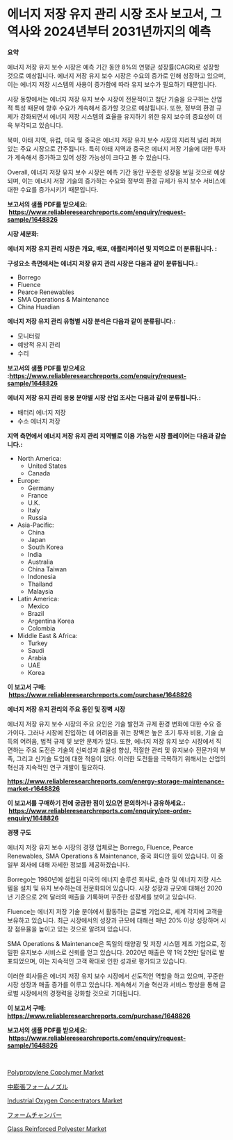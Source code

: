 <p><h1>에너지 저장 유지 관리 시장 조사 보고서, 그 역사와 2024년부터 2031년까지의 예측</h1></p><p><strong>요약</strong></p>
<p><p>에너지 저장 유지 보수 시장은 예측 기간 동안 8%의 연평균 성장률(CAGR)로 성장할 것으로 예상됩니다. 에너지 저장 유지 보수 시장은 수요의 증가로 인해 성장하고 있으며, 이는 에너지 저장 시스템의 사용이 증가함에 따라 유지 보수가 필요하기 때문입니다.</p><p>시장 동향에서는 에너지 저장 유지 보수 시장이 전문적이고 첨단 기술을 요구하는 산업적 특성 때문에 향후 수요가 계속해서 증가할 것으로 예상됩니다. 또한, 정부의 환경 규제가 강화되면서 에너지 저장 시스템의 효율을 유지하기 위한 유지 보수의 중요성이 더욱 부각되고 있습니다.</p><p>북미, 아태 지역, 유럽, 미국 및 중국은 에너지 저장 유지 보수 시장의 지리적 널리 퍼져 있는 주요 시장으로 간주됩니다. 특히 아태 지역과 중국은 에너지 저장 기술에 대한 투자가 계속해서 증가하고 있어 성장 가능성이 크다고 볼 수 있습니다.</p><p>Overall, 에너지 저장 유지 보수 시장은 예측 기간 동안 꾸준한 성장을 보일 것으로 예상되며, 이는 에너지 저장 기술의 증가하는 수요와 정부의 환경 규제가 유지 보수 서비스에 대한 수요를 증가시키기 때문입니다.</p></p>
<p><strong>보고서의 샘플 PDF를 받으세요: &nbsp;<a href="https://www.reliableresearchreports.com/enquiry/request-sample/1648826">https://www.reliableresearchreports.com/enquiry/request-sample/1648826</a></strong></p>
<p><strong>시장 세분화:</strong></p>
<p><strong> 에너지 저장 유지 관리 시장은 개요, 배포, 애플리케이션 및 지역으로 더 분류됩니다. :</strong></p>
<p><strong>구성요소 측면에서는 에너지 저장 유지 관리 시장은 다음과 같이 분류됩니다.:</strong></p>
<p><ul><li>Borrego</li><li>Fluence</li><li>Pearce Renewables</li><li>SMA Operations & Maintenance</li><li>China Huadian</li></ul></p>
<p><strong> 에너지 저장 유지 관리 유형별 시장 분석은 다음과 같이 분류됩니다.:</strong></p>
<p><ul><li>모니터링</li><li>예방적 유지 관리</li><li>수리</li></ul></p>
<p><strong>보고서의 샘플 PDF를 받으세요 :<a href="https://www.reliableresearchreports.com/enquiry/request-sample/1648826">https://www.reliableresearchreports.com/enquiry/request-sample/1648826</a></strong></p>
<p><strong> 에너지 저장 유지 관리 응용 분야별 시장 산업 조사는 다음과 같이 분류됩니다.:</strong></p>
<p><ul><li>배터리 에너지 저장</li><li>수소 에너지 저장</li></ul></p>
<p><strong>지역 측면에서 에너지 저장 유지 관리 지역별로 이용 가능한 시장 플레이어는 다음과 같습니다.:</strong></p>
<p><ul>
    <li>
        North America:
        <ul>
            <li>United States</li>
            <li>Canada</li>
        </ul>
    </li>
    <li>
        Europe:
        <ul>
            <li>Germany</li>
            <li>France</li>
            <li>U.K.</li>
            <li>Italy</li>
            <li>Russia</li>
        </ul>
    </li>
    <li>
        Asia-Pacific:
        <ul>
            <li>China</li>
            <li>Japan</li>
            <li>South Korea</li>
            <li>India</li>
            <li>Australia</li>
            <li>China Taiwan</li>
            <li>Indonesia</li>
            <li>Thailand</li>
            <li>Malaysia</li>
        </ul>
    </li>
    <li>
        Latin America:
        <ul>
            <li>Mexico</li>
            <li>Brazil</li>
            <li>Argentina Korea</li>
            <li>Colombia</li>
        </ul>
    </li>
    <li>
        Middle East & Africa:
        <ul>
            <li>Turkey</li>
            <li>Saudi</li>
            <li>Arabia</li>
            <li>UAE</li>
            <li>Korea</li>
        </ul>
    </li>
    </ul></p>
<p><strong>이 보고서 구매: &nbsp;<a href="https://www.reliableresearchreports.com/purchase/1648826">https://www.reliableresearchreports.com/purchase/1648826</a></strong></p>
<p><strong>에너지 저장 유지 관리의 주요 동인 및 장벽 시장</strong></p>
<p><p>에너지 저장 유지 보수 시장의 주요 요인은 기술 발전과 규제 환경 변화에 대한 수요 증가이다. 그러나 시장에 진입하는 데 어려움을 겪는 장벽은 높은 초기 투자 비용, 기술 습득의 어려움, 법적 규제 및 보안 문제가 있다. 또한, 에너지 저장 유지 보수 시장에서 직면하는 주요 도전은 기술의 신뢰성과 효율성 향상, 적절한 관리 및 유지보수 전문가의 부족, 그리고 신기술 도입에 대한 적응이 있다. 이러한 도전들을 극복하기 위해서는 산업의 혁신과 지속적인 연구 개발이 필요하다.</p></p>
<p><strong><a href="https://www.reliableresearchreports.com/energy-storage-maintenance-market-r1648826">https://www.reliableresearchreports.com/energy-storage-maintenance-market-r1648826</a></strong></p>
<p><strong>이 보고서를 구매하기 전에 궁금한 점이 있으면 문의하거나 공유하세요.: &nbsp;<a href="https://www.reliableresearchreports.com/enquiry/pre-order-enquiry/1648826">https://www.reliableresearchreports.com/enquiry/pre-order-enquiry/1648826</a></strong></p>
<p><strong>경쟁 구도</strong></p>
<p><p>에너지 저장 유지 보수 시장의 경쟁 업체로는 Borrego, Fluence, Pearce Renewables, SMA Operations & Maintenance, 중국 화디안 등이 있습니다. 이 중 일부 회사에 대해 자세한 정보를 제공하겠습니다.</p><p>Borrego는 1980년에 설립된 미국의 에너지 솔루션 회사로, 솔라 및 에너지 저장 시스템을 설치 및 유지 보수하는데 전문화되어 있습니다. 시장 성장과 규모에 대해선 2020년 기준으로 2억 달러의 매출을 기록하며 꾸준한 성장세를 보이고 있습니다.</p><p>Fluence는 에너지 저장 기술 분야에서 활동하는 글로벌 기업으로, 세계 각지에 고객을 보유하고 있습니다. 최근 시장에서의 성장과 규모에 대해선 매년 20% 이상 성장하며 시장 점유율을 높이고 있는 것으로 알려져 있습니다.</p><p>SMA Operations & Maintenance은 독일의 태양광 및 저장 시스템 제조 기업으로, 정밀한 유지보수 서비스로 신뢰를 얻고 있습니다. 2020년 매출은 약 1억 2천만 달러로 발표되었으며, 이는 지속적인 고객 확대로 인한 성과로 평가되고 있습니다.</p><p>이러한 회사들은 에너지 저장 유지 보수 시장에서 선도적인 역할을 하고 있으며, 꾸준한 시장 성장과 매출 증가를 이루고 있습니다. 계속해서 기술 혁신과 서비스 향상을 통해 글로벌 시장에서의 경쟁력을 강화할 것으로 기대됩니다.</p></p>
<p><strong>이 보고서 구매: &nbsp; <a href="https://www.reliableresearchreports.com/purchase/1648826">https://www.reliableresearchreports.com/purchase/1648826</a></strong></p>
<p><strong>보고서의 샘플 PDF를 받으세요: &nbsp;<a href="https://www.reliableresearchreports.com/enquiry/request-sample/1648826">https://www.reliableresearchreports.com/enquiry/request-sample/1648826</a></strong><strong></strong></p>
<p>&nbsp;</p>
<p><p><a href="https://issuu.com/reportprime-2/docs/polypropylene-copolymer-market-size-2030.pptx">Polypropylene Copolymer Market</a></p><p><a href="https://github.com/ReganWisoky2023/Market-Research-Report-List-1/blob/main/372335630959.md">中膨張フォームノズル</a></p><p><a href="https://github.com/provorikovar/Market-Research-Report-List-4/blob/main/industrial-oxygen-concentrators-market.md">Industrial Oxygen Concentrators Market</a></p><p><a href="https://github.com/cbigkbh02719/Market-Research-Report-List-1/blob/main/757512830958.md">フォームチャンバー</a></p><p><a href="https://issuu.com/reportprime-2/docs/glass-reinforced-polyester-market-size-2030.pptx">Glass Reinforced Polyester Market</a></p></p>